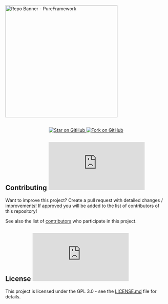 <a href="https://github.com/freitaseric/pf.js/">
<img height=350 alt="Repo Banner - PureFramework" src="https://capsule-render.vercel.app/api?type=waving&height=300&color=gradient&text=PureFramework&reversal=false&textBg=false&animation=twinkling&desc=The%20definitive%20javascript%20framework%20for%20build%20powerfull%20discord%20applications.&descSize=-5&fontColor=000"></img></a>

<p align="center">
  <br>
   <a href="https://github.com/freitaseric/pf.js">
    <img title="Star on GitHub" src="https://img.shields.io/github/stars/freitaseric/pf.js.svg?style=social&label=Star">
  </a>
  <a href="https://github.com/freitaseric/pf.js/fork">
    <img title="Fork on GitHub" src="https://img.shields.io/github/forks/freitaseric/pf.js.svg?style=social&label=Fork">
  </a>
</p>

## Contributing <a href="https://github.com/freitaseric/pf.js/graphs/contributors"> ![GitHub](https://img.shields.io/github/contributors/freitaseric/pf.js) </a>

Want to improve this project? Create a pull request with detailed changes / improvements! If approved you will be added to the list of contributors of this repository!

See also the list of
[contributors](https://github.com/freitaseric/pf.js/graphs/contributors) who
participate in this project.

## License <a href="LICENSE"> ![GitHub](https://img.shields.io/github/license/freitaseric/pf.js) </a>

This project is licensed under the GPL 3.0 - see the
[LICENSE.md](https://github.com/freitaseric/pf.js/blob/main/LICENSE) file for
details.
